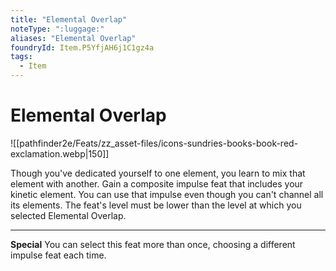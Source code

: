 ```yaml
---
title: "Elemental Overlap"
noteType: ":luggage:"
aliases: "Elemental Overlap"
foundryId: Item.P5YfjAH6j1C1gz4a
tags:
  - Item
---
```


# Elemental Overlap
![[pathfinder2e/Feats/zz_asset-files/icons-sundries-books-book-red-exclamation.webp|150]]

Though you've dedicated yourself to one element, you learn to mix that element with another. Gain a composite impulse feat that includes your kinetic element. You can use that impulse even though you can't channel all its elements. The feat's level must be lower than the level at which you selected Elemental Overlap.

* * *

**Special** You can select this feat more than once, choosing a different impulse feat each time.
